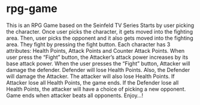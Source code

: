 # rpg-game

This is an RPG Game based on the Seinfeld TV Series
Starts by user picking the character. Once user picks the character, it gets moved into the fighting area. Then, user picks the opponent and it also gets moved into the fighting area.
They fight by pressing the fight button. 
Each character has 3 attributes: Health Points, Attack Points and Counter Attack Points.
When user press the “Fight” button, the Attacker’s attack power increases by its base attack power.
When the user presses the “Fight” button, Attacker will damage the defender. Defender will lose Health Points. Also, the Defender will damage the Attacker. The attacker will also lose Health Points.
If Attacker lose all Health Points, the game ends. If the Defender lose all Health Points, the attacker will have a choice of picking a new opponent. Game ends when attacker beats all opponents.
Enjoy…!
